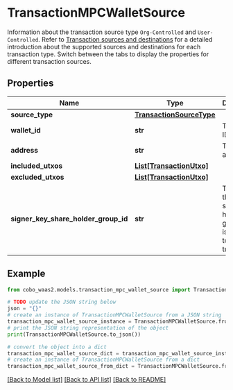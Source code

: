 # TransactionMPCWalletSource

Information about the transaction source type `Org-Controlled` and `User-Controlled`. Refer to [Transaction sources and destinations](https://www.cobo.com/developers/v2/guides/transactions/sources-and-destinations) for a detailed introduction about the supported sources and destinations for each transaction type.  Switch between the tabs to display the properties for different transaction sources. 

## Properties

Name | Type | Description | Notes
------------ | ------------- | ------------- | -------------
**source_type** | [**TransactionSourceType**](TransactionSourceType.md) |  | 
**wallet_id** | **str** | The wallet ID. | 
**address** | **str** | The wallet address. | [optional] 
**included_utxos** | [**List[TransactionUtxo]**](TransactionUtxo.md) |  | [optional] 
**excluded_utxos** | [**List[TransactionUtxo]**](TransactionUtxo.md) |  | [optional] 
**signer_key_share_holder_group_id** | **str** | The ID of the key share holder group that is selected to sign the transaction. | [optional] 

## Example

```python
from cobo_waas2.models.transaction_mpc_wallet_source import TransactionMPCWalletSource

# TODO update the JSON string below
json = "{}"
# create an instance of TransactionMPCWalletSource from a JSON string
transaction_mpc_wallet_source_instance = TransactionMPCWalletSource.from_json(json)
# print the JSON string representation of the object
print(TransactionMPCWalletSource.to_json())

# convert the object into a dict
transaction_mpc_wallet_source_dict = transaction_mpc_wallet_source_instance.to_dict()
# create an instance of TransactionMPCWalletSource from a dict
transaction_mpc_wallet_source_from_dict = TransactionMPCWalletSource.from_dict(transaction_mpc_wallet_source_dict)
```
[[Back to Model list]](../README.md#documentation-for-models) [[Back to API list]](../README.md#documentation-for-api-endpoints) [[Back to README]](../README.md)


